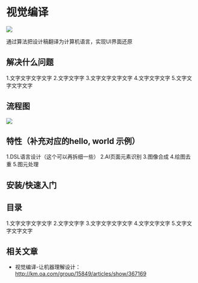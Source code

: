 # 视觉编译
<img src="https://timgsa.baidu.com/timg?image&quality=80&size=b9999_10000&sec=1549131567387&di=46877538c3ad8a48ce5a169a13454de4&imgtype=0&src=http%3A%2F%2Fimg.mp.itc.cn%2Fq_70%2Cc_zoom%2Cw_640%2Fupload%2F20170331%2F99098fa2ae0e48ac8ee8d813c1620900_th.gif" />

通过算法把设计稿翻译为计算机语言，实现UI界面还原

## 解决什么问题
1.文字文字文字文字
2.文字文字字
3.文字文字文字文字
4.文字文字文字
5.文字文字文字文字

## 流程图
<img src="http://km.oa.com/files/photos/pictures/201901/1547005473_87_w966_h636.png" />

## 特性（补充对应的hello, world 示例）
1.DSL语言设计（这个可以再拆细一些）
2.AI页面元素识别
3.图像合成
4.绘图去重
5.图元处理

## 安装/快速入门



## 目录
1.文字文字文字文字
2.文字文字字
3.文字文字文字文字
4.文字文字文字
5.文字文字文字文字

    
## 相关文章
- 视觉编译-让机器理解设计：http://km.oa.com/group/15849/articles/show/367169